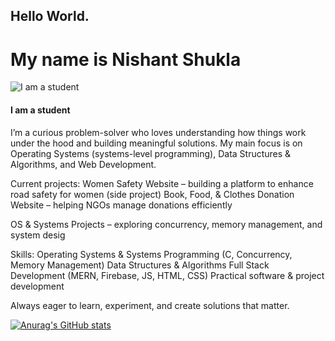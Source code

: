 ## Hello World.

# My name is Nishant Shukla


![I am a student](https://i.pinimg.com/736x/43/02/ad/4302adf0779fab92df4333e26f67b93a.jpg)
#### I am a student
I’m a curious problem-solver who loves understanding how things work under the hood and building meaningful solutions. My main focus is on Operating Systems (systems-level programming), Data Structures & Algorithms, and Web Development.

Current projects:
Women Safety Website – building a platform to enhance road safety for women (side project)
Book, Food, & Clothes Donation Website – helping NGOs manage donations efficiently

OS & Systems Projects – exploring concurrency, memory management, and system desig


Skills:
Operating Systems & Systems Programming (C, Concurrency, Memory Management)
Data Structures & Algorithms
Full Stack Development (MERN, Firebase, JS, HTML, CSS)
Practical software & project development

Always eager to learn, experiment, and create solutions that matter.






[![Anurag's GitHub stats](https://github-readme-stats.vercel.app/api?username=niscollect)](https://github.com/anuraghazra/github-readme-stats)


<!--
**niscollect/niscollect** is a ✨ _special_ ✨ repository because its `README.md` (this file) appears on your GitHub profile.

Here are some ideas to get you started:

- 🔭 I’m currently working on ...
- 🌱 I’m currently learning ...
- 👯 I’m looking to collaborate on ...
- 🤔 I’m looking for help with ...
- 💬 Ask me about ...
- 📫 How to reach me: ...
- 😄 Pronouns: ...
- ⚡ Fun fact: ...
-->
